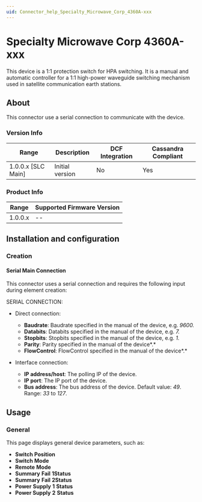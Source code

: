 ```yaml
---
uid: Connector_help_Specialty_Microwave_Corp_4360A-xxx
---
```


# Specialty Microwave Corp 4360A-xxx

This device is a 1:1 protection switch for HPA switching. It is a manual and automatic controller for a 1:1 high-power waveguide switching mechanism used in satellite communication earth stations.

## About

This connector use a serial connection to communicate with the device.

### Version Info

| Range | Description | DCF Integration | Cassandra Compliant |
|----------------------|-----------------|---------------------|-------------------------|
| 1.0.0.x \[SLC Main\] | Initial version | No                  | Yes                     |

### Product Info

| Range | Supported Firmware Version |
|------------------|-----------------------------|
| 1.0.0.x          | --                          |

## Installation and configuration

### Creation

#### Serial Main Connection

This connector uses a serial connection and requires the following input during element creation:

SERIAL CONNECTION:

- Direct connection:

  - **Baudrate**: Baudrate specified in the manual of the device, e.g. *9600.*
  - **Databits**: Databits specified in the manual of the device, e.g. *7.*
  - **Stopbits**: Stopbits specified in the manual of the device, e.g. *1.*
  - **Parity**: Parity specified in the manual of the device*.*
  - **FlowControl**: FlowControl specified in the manual of the device*.*

- Interface connection:

  - **IP address/host**: The polling IP of the device.
  - **IP port**: The IP port of the device.
  - **Bus address**: The bus address of the device. Default value: *49*. Range: *33* to *127*.

## Usage

### General

This page displays general device parameters, such as:

- **Switch** **Position**
- **Switch** **Mode**
- **Remote** **Mode**
- **Summary** **Fail** **1Status**
- **Summary** **Fail** **2Status**
- **Power** **Supply** **1** **Status**
- **Power Supply** **2** **Status**
